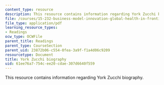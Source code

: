 ```yaml
---
content_type: resource
description: This resource contains information regarding York Zucchi biography.
file: /courses/15-232-business-model-innovation-global-health-in-frontier-markets-fall-2013/61ee76a7754cee20cdae307d6640f559_MIT_15_232F13_2_York_Zucchi.pdf
file_type: application/pdf
learning_resource_types:
- Readings
ocw_type: OCWFile
parent_title: Readings
parent_type: CourseSection
parent_uid: 23872b06-c554-0fea-3a9f-f1a4d06c9209
resourcetype: Document
title: York Zucchi biography
uid: 61ee76a7-754c-ee20-cdae-307d6640f559
---
```

This resource contains information regarding York Zucchi biography.